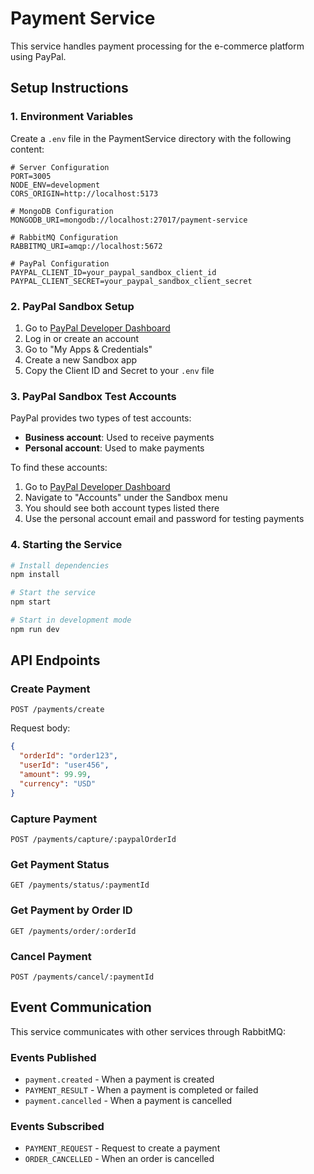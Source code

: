 # Payment Service

This service handles payment processing for the e-commerce platform using PayPal.

## Setup Instructions

### 1. Environment Variables

Create a `.env` file in the PaymentService directory with the following content:

```
# Server Configuration
PORT=3005
NODE_ENV=development
CORS_ORIGIN=http://localhost:5173

# MongoDB Configuration
MONGODB_URI=mongodb://localhost:27017/payment-service

# RabbitMQ Configuration
RABBITMQ_URI=amqp://localhost:5672

# PayPal Configuration
PAYPAL_CLIENT_ID=your_paypal_sandbox_client_id
PAYPAL_CLIENT_SECRET=your_paypal_sandbox_client_secret
```

### 2. PayPal Sandbox Setup

1. Go to [PayPal Developer Dashboard](https://developer.paypal.com/dashboard/)
2. Log in or create an account
3. Go to "My Apps & Credentials"
4. Create a new Sandbox app
5. Copy the Client ID and Secret to your `.env` file

### 3. PayPal Sandbox Test Accounts

PayPal provides two types of test accounts:
- **Business account**: Used to receive payments
- **Personal account**: Used to make payments

To find these accounts:
1. Go to [PayPal Developer Dashboard](https://developer.paypal.com/dashboard/)
2. Navigate to "Accounts" under the Sandbox menu
3. You should see both account types listed there
4. Use the personal account email and password for testing payments

### 4. Starting the Service

```bash
# Install dependencies
npm install

# Start the service
npm start

# Start in development mode
npm run dev
```

## API Endpoints

### Create Payment
```
POST /payments/create
```
Request body:
```json
{
  "orderId": "order123",
  "userId": "user456",
  "amount": 99.99,
  "currency": "USD"
}
```

### Capture Payment
```
POST /payments/capture/:paypalOrderId
```

### Get Payment Status
```
GET /payments/status/:paymentId
```

### Get Payment by Order ID
```
GET /payments/order/:orderId
```

### Cancel Payment
```
POST /payments/cancel/:paymentId
```

## Event Communication

This service communicates with other services through RabbitMQ:

### Events Published
- `payment.created` - When a payment is created
- `PAYMENT_RESULT` - When a payment is completed or failed
- `payment.cancelled` - When a payment is cancelled

### Events Subscribed
- `PAYMENT_REQUEST` - Request to create a payment
- `ORDER_CANCELLED` - When an order is cancelled 